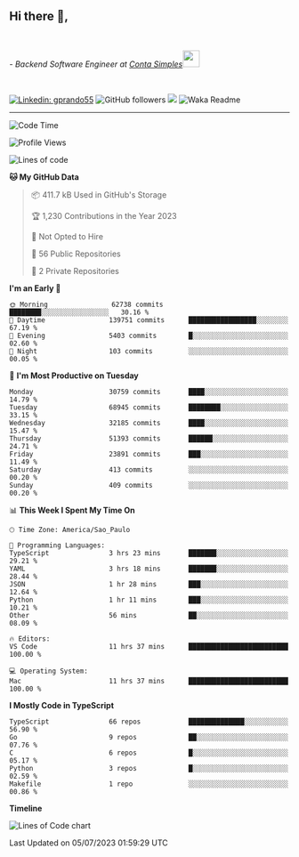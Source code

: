 <h2>Hi there  👋,</h2> </br>

<p><em>- Backend Software Engineer at <a href="https://contasimples.com">Conta Simples</a><img src="https://media.giphy.com/media/WUlplcMpOCEmTGBtBW/giphy.gif" width="30"> 
</em></p></br>


[![Linkedin: gprando55](https://img.shields.io/badge/-gprando55-blue?style=flat-square&logo=Linkedin&logoColor=white&link=https://www.linkedin.com/in/prandogabriel/)](https://www.linkedin.com/in/prandogabriel)
![GitHub followers](https://img.shields.io/github/followers/prandogabriel?label=Follow&style=social)
![](https://visitor-badge.glitch.me/badge?page_id=prandogabriel.prandogabriel)
![Waka Readme](https://github.com/prandogabriel/prandogabriel/workflows/Waka%20Readme/badge.svg)

---
<!--START_SECTION:waka-->
![Code Time](http://img.shields.io/badge/Code%20Time-2%2C472%20hrs%2059%20mins-blue)

![Profile Views](http://img.shields.io/badge/Profile%20Views-0-blue)

![Lines of code](https://img.shields.io/badge/From%20Hello%20World%20I%27ve%20Written-248.4%20million%20lines%20of%20code-blue)

**🐱 My GitHub Data** 

> 📦 411.7 kB Used in GitHub's Storage 
 > 
> 🏆 1,230 Contributions in the Year 2023
 > 
> 🚫 Not Opted to Hire
 > 
> 📜 56 Public Repositories 
 > 
> 🔑 2 Private Repositories 
 > 
**I'm an Early 🐤** 

```text
🌞 Morning                62738 commits       ████████░░░░░░░░░░░░░░░░░   30.16 % 
🌆 Daytime                139751 commits      █████████████████░░░░░░░░   67.19 % 
🌃 Evening                5403 commits        █░░░░░░░░░░░░░░░░░░░░░░░░   02.60 % 
🌙 Night                  103 commits         ░░░░░░░░░░░░░░░░░░░░░░░░░   00.05 % 
```
📅 **I'm Most Productive on Tuesday** 

```text
Monday                   30759 commits       ████░░░░░░░░░░░░░░░░░░░░░   14.79 % 
Tuesday                  68945 commits       ████████░░░░░░░░░░░░░░░░░   33.15 % 
Wednesday                32185 commits       ████░░░░░░░░░░░░░░░░░░░░░   15.47 % 
Thursday                 51393 commits       ██████░░░░░░░░░░░░░░░░░░░   24.71 % 
Friday                   23891 commits       ███░░░░░░░░░░░░░░░░░░░░░░   11.49 % 
Saturday                 413 commits         ░░░░░░░░░░░░░░░░░░░░░░░░░   00.20 % 
Sunday                   409 commits         ░░░░░░░░░░░░░░░░░░░░░░░░░   00.20 % 
```


📊 **This Week I Spent My Time On** 

```text
🕑︎ Time Zone: America/Sao_Paulo

💬 Programming Languages: 
TypeScript               3 hrs 23 mins       ███████░░░░░░░░░░░░░░░░░░   29.21 % 
YAML                     3 hrs 18 mins       ███████░░░░░░░░░░░░░░░░░░   28.44 % 
JSON                     1 hr 28 mins        ███░░░░░░░░░░░░░░░░░░░░░░   12.64 % 
Python                   1 hr 11 mins        ███░░░░░░░░░░░░░░░░░░░░░░   10.21 % 
Other                    56 mins             ██░░░░░░░░░░░░░░░░░░░░░░░   08.09 % 

🔥 Editors: 
VS Code                  11 hrs 37 mins      █████████████████████████   100.00 % 

💻 Operating System: 
Mac                      11 hrs 37 mins      █████████████████████████   100.00 % 
```

**I Mostly Code in TypeScript** 

```text
TypeScript               66 repos            ██████████████░░░░░░░░░░░   56.90 % 
Go                       9 repos             ██░░░░░░░░░░░░░░░░░░░░░░░   07.76 % 
C                        6 repos             █░░░░░░░░░░░░░░░░░░░░░░░░   05.17 % 
Python                   3 repos             █░░░░░░░░░░░░░░░░░░░░░░░░   02.59 % 
Makefile                 1 repo              ░░░░░░░░░░░░░░░░░░░░░░░░░   00.86 % 
```



**Timeline**

![Lines of Code chart](https://raw.githubusercontent.com/prandogabriel/prandogabriel/master/assets/bar_graph.png)


 Last Updated on 05/07/2023 01:59:29 UTC
<!--END_SECTION:waka-->
